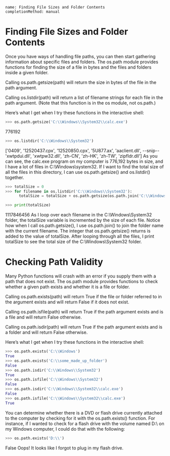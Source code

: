 ```ngMeta
name: Finding File Sizes and Folder Contents
completionMethod: manual
```
# Finding File Sizes and Folder Contents
Once you have ways of handling file paths, you can then start gathering information about specific files and folders. The os.path module provides functions for finding the size of a file in bytes and the files and folders inside a given folder.

Calling os.path.getsize(path) will return the size in bytes of the file in the path argument.

Calling os.listdir(path) will return a list of filename strings for each file in the path argument. (Note that this function is in the os module, not os.path.)

Here’s what I get when I try these functions in the interactive shell:

```python
>>> os.path.getsize('C:\\Windows\\System32\\calc.exe')
```
776192
```python
>>> os.listdir('C:\\Windows\\System32')
```
['0409', '12520437.cpx', '12520850.cpx', '5U877.ax', 'aaclient.dll',
--snip--
'xwtpdui.dll', 'xwtpw32.dll', 'zh-CN', 'zh-HK', 'zh-TW', 'zipfldr.dll']
As you can see, the calc.exe program on my computer is 776,192 bytes in size, and I have a lot of files in C:\Windows\system32. If I want to find the total size of all the files in this directory, I can use os.path.getsize() and os.listdir() together.

```python
>>> totalSize = 0
>>> for filename in os.listdir('C:\\Windows\\System32'):
      totalSize = totalSize + os.path.getsize(os.path.join('C:\\Windows\\System32', filename))

>>> print(totalSize)
```
1117846456
As I loop over each filename in the C:\Windows\System32 folder, the totalSize variable is incremented by the size of each file. Notice how when I call os.path.getsize(), I use os.path.join() to join the folder name with the current filename. The integer that os.path.getsize() returns is added to the value of totalSize. After looping through all the files, I print totalSize to see the total size of the C:\Windows\System32 folder.

# Checking Path Validity
Many Python functions will crash with an error if you supply them with a path that does not exist. The os.path module provides functions to check whether a given path exists and whether it is a file or folder.

Calling os.path.exists(path) will return True if the file or folder referred to in the argument exists and will return False if it does not exist.

Calling os.path.isfile(path) will return True if the path argument exists and is a file and will return False otherwise.

Calling os.path.isdir(path) will return True if the path argument exists and is a folder and will return False otherwise.

Here’s what I get when I try these functions in the interactive shell:

```python
>>> os.path.exists('C:\\Windows')
True
>>> os.path.exists('C:\\some_made_up_folder')
False
>>> os.path.isdir('C:\\Windows\\System32')
True
>>> os.path.isfile('C:\\Windows\\System32')
False
>>> os.path.isdir('C:\\Windows\\System32\\calc.exe')
False
>>> os.path.isfile('C:\\Windows\\System32\\calc.exe')
True
```
You can determine whether there is a DVD or flash drive currently attached to the computer by checking for it with the os.path.exists() function. For instance, if I wanted to check for a flash drive with the volume named D:\ on my Windows computer, I could do that with the following:

```python
>>> os.path.exists('D:\\')
```
False
Oops! It looks like I forgot to plug in my flash drive.

